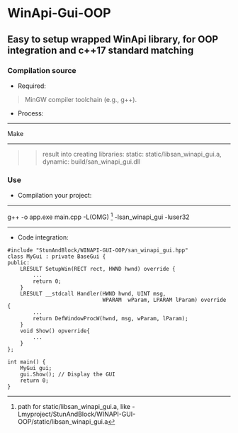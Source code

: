 # WinApi-Gui-OOP
## Easy to setup wrapped WinApi library, for OOP integration and c++17 standard matching 
### Compilation source
- Required:
>MinGW compiler toolchain (e.g., g++).
- Process:
***
Make
***
>>result into creating libraries: static: static/libsan_winapi_gui.a, dynamic: build/san_winapi_gui.dll
### Use
- Compilation your project:
***
g++ -o app.exe main.cpp -L(OMG) [^1] -lsan_winapi_gui -luser32
***
- Code integration:
```
#include "StunAndBlock/WINAPI-GUI-OOP/san_winapi_gui.hpp"
class MyGui : private BaseGui {
public:
    LRESULT SetupWin(RECT rect, HWND hwnd) override {
        ...
        return 0;
    }
    LRESULT __stdcall Handler(HWND hwnd, UINT msg,
                              WPARAM  wParam, LPARAM lParam) override {
        ...
        return DefWindowProcW(hwnd, msg, wParam, lParam);
    }
    void Show() opverride{
        ...
    }
};

int main() {
    MyGui gui;
    gui.Show(); // Display the GUI
    return 0;
}
```

[^1]: path for static/libsan_winapi_gui.a, like -Lmyproject/StunAndBlock/WINAPI-GUI-OOP/static/libsan_winapi_gui.a
